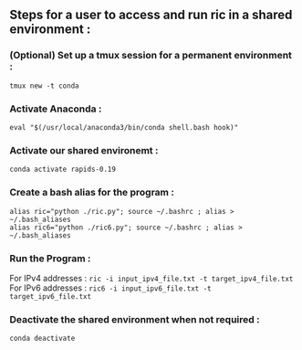 ## Steps for a user to access and run ric in a shared environment :

### (Optional) Set up a tmux session for a permanent environment :
`tmux new -t conda`

### Activate Anaconda :
`eval "$(/usr/local/anaconda3/bin/conda shell.bash hook)"`

### Activate our shared environemt :
`conda activate rapids-0.19`

### Create a bash alias for the program :
```
alias ric="python ./ric.py"; source ~/.bashrc ; alias > ~/.bash_aliases
alias ric6="python ./ric6.py"; source ~/.bashrc ; alias > ~/.bash_aliases
```

### Run the Program :
For IPv4 addresses : `ric -i input_ipv4_file.txt -t target_ipv4_file.txt`<br />
For IPv6 addresses : `ric6 -i input_ipv6_file.txt -t target_ipv6_file.txt`

### Deactivate the shared environment when not required :
`conda deactivate`
